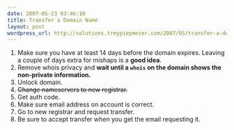 ```yaml
---
date: 2007-05-23 03:46:10
title: Transfer a Domain Name
layout: post
wordpress_url: http://solutions.treypiepmeier.com/2007/05/transfer-a-domain-name/
---
```

1. Make sure you have at least 14 days before the domain expires. Leaving a couple of days extra for mishaps is a **good idea**.
2. Remove whois privacy and **wait until a `whois` on the domain shows the non-private information.**
3. Unlock domain.
4. <del>Change nameservers to new registrar.</del>
5. Get auth code.
6. Make sure email address on account is correct.
7. Go to new registrar and request transfer.
8. Be sure to accept transfer when you get the email requesting it.
